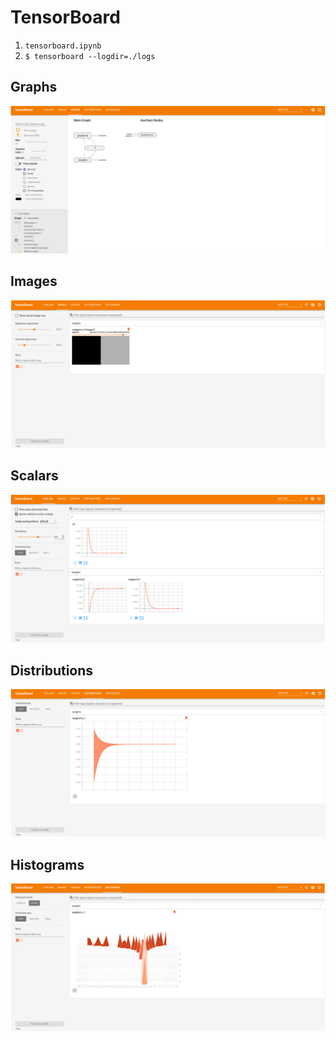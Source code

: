 # TensorBoard
1. `tensorboard.ipynb`
2. `$ tensorboard --logdir=./logs`

## Graphs
![graphs](./saved%20images/graphs.png)

## Images
![images](./saved%20images/images.png)

## Scalars
![scalars](./saved%20images/scalars.png)

## Distributions
![distributions](./saved%20images/distributions.png)

## Histograms
![histograms](./saved%20images/histograms.png)


